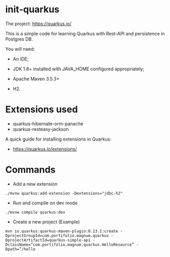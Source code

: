 # init-quarkus
The project: https://quarkus.io/

This is a simple code for learning Quarkus with Rest-API and persistence in Postgres DB.

You will need:

- An IDE;

- JDK 1.8+ installed with JAVA_HOME configured appropriately;

- Apache Maven 3.5.3+

- H2.

# Extensions used
- quarkus-hibernate-orm-panache
- quarkus-resteasy-jackson

A quick guide for installing extensions in Quarkus:

- https://quarkus.io/extensions/

# Commands
- Add a new extension
```
./mvnw quarkus:add-extension -Dextensions="jdbc-h2"
```
- Run and compile on dev mode

```
./mvnw compile quarkus:dev
```

- Create a new project (Example)
```
mvn io.quarkus:quarkus-maven-plugin:0.13.1:create -DprojectGroupId=com.portifolio.magnum.quarkus -DprojectArtifactId=quarkus-simple-api -DclassName=”com.portifolio.magnum.quarkus.HelloResource” -Dpath=”/hello
```